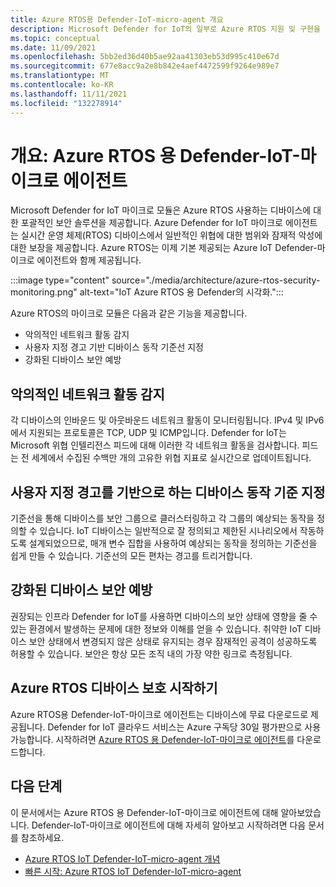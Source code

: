 ```yaml
---
title: Azure RTOS용 Defender-IoT-micro-agent 개요
description: Microsoft Defender for IoT의 일부로 Azure RTOS 지원 및 구현을 위한 Defender-IoT-micro-agent에 대해 자세히 알아봅니다.
ms.topic: conceptual
ms.date: 11/09/2021
ms.openlocfilehash: 5bb2ed36d40b5ae92aa41303eb53d995c410e67d
ms.sourcegitcommit: 677e8acc9a2e8b842e4aef4472599f9264e989e7
ms.translationtype: MT
ms.contentlocale: ko-KR
ms.lasthandoff: 11/11/2021
ms.locfileid: "132278914"
---
```

# <a name="overview-defender-for-iot-defender-iot-micro-agent-for-azure-rtos"></a>개요: Azure RTOS 용 Defender-IoT-마이크로 에이전트

Microsoft Defender for IoT 마이크로 모듈은 Azure RTOS 사용하는 디바이스에 대한 포괄적인 보안 솔루션을 제공합니다. Azure Defender for IoT 마이크로 에이전트는 실시간 운영 체제(RTOS) 디바이스에서 일반적인 위협에 대한 범위와 잠재적 악성에 대한 보장을 제공합니다. Azure RTOS는 이제 기본 제공되는 Azure IoT Defender-마이크로 에이전트와 함께 제공됩니다.

:::image type="content" source="./media/architecture/azure-rtos-security-monitoring.png" alt-text="IoT Azure RTOS 용 Defender의 시각화.":::


Azure RTOS의 마이크로 모듈은 다음과 같은 기능을 제공합니다.

- 악의적인 네트워크 활동 감지
- 사용자 지정 경고 기반 디바이스 동작 기준선 지정
- 강화된 디바이스 보안 예방

## <a name="detect-malicious-network-activities"></a>악의적인 네트워크 활동 감지

각 디바이스의 인바운드 및 아웃바운드 네트워크 활동이 모니터링됩니다. IPv4 및 IPv6에서 지원되는 프로토콜은 TCP, UDP 및 ICMP입니다. Defender for IoT는 Microsoft 위협 인텔리전스 피드에 대해 이러한 각 네트워크 활동을 검사합니다. 피드는 전 세계에서 수집된 수백만 개의 고유한 위협 지표로 실시간으로 업데이트됩니다.

## <a name="device-behavior-baselining-based-on-custom-alerts"></a>사용자 지정 경고를 기반으로 하는 디바이스 동작 기준 지정

기준선을 통해 디바이스를 보안 그룹으로 클러스터링하고 각 그룹의 예상되는 동작을 정의할 수 있습니다. IoT 디바이스는 일반적으로 잘 정의되고 제한된 시나리오에서 작동하도록 설계되었으므로, 매개 변수 집합을 사용하여 예상되는 동작을 정의하는 기준선을 쉽게 만들 수 있습니다. 기준선의 모든 편차는 경고를 트리거합니다.

## <a name="improve-your-device-security-hygiene"></a>강화된 디바이스 보안 예방

권장되는 인프라 Defender for IoT를 사용하면 디바이스의 보안 상태에 영향을 줄 수 있는 환경에서 발생하는 문제에 대한 정보와 이해를 얻을 수 있습니다. 취약한 IoT 디바이스 보안 상태에서 변경되지 않은 상태로 유지되는 경우 잠재적인 공격이 성공하도록 허용할 수 있습니다. 보안은 항상 모든 조직 내의 가장 약한 링크로 측정됩니다.

## <a name="get-started-protecting-azure-rtos-devices"></a>Azure RTOS 디바이스 보호 시작하기

Azure RTOS용 Defender-IoT-마이크로 에이전트는 디바이스에 무료 다운로드로 제공됩니다. Defender for IoT 클라우드 서비스는 Azure 구독당 30일 평가판으로 사용 가능합니다. 시작하려면 [Azure RTOS 용 Defender-IoT-마이크로 에이전트](https://github.com/MicrosoftDocs/azure-docs/blob/master/articles/defender-for-iot/device-builders/iot-security-azure-rtos.md)를 다운로드합니다. 

## <a name="next-steps"></a>다음 단계

이 문서에서는 Azure RTOS 용 Defender-IoT-마이크로 에이전트에 대해 알아보았습니다. Defender-IoT-마이크로 에이전트에 대해 자세히 알아보고 시작하려면 다음 문서를 참조하세요.

- [Azure RTOS IoT Defender-IoT-micro-agent 개념](concept-rtos-security-module.md)
- [빠른 시작: Azure RTOS IoT Defender-IoT-micro-agent](quickstart-azure-rtos-security-module.md)

